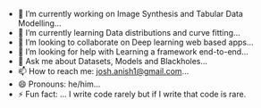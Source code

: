 
- 🔭 I’m currently working on Image Synthesis and Tabular Data Modelling...
- 🌱 I’m currently learning Data distributions and curve fitting...
- 👯 I’m looking to collaborate on Deep learning web based apps...
- 🤔 I’m looking for help with Learning a framework end-to-end...
- 💬 Ask me about Datasets, Models and Blackholes...
- 📫 How to reach me: josh.anish1@gmail.com...
- 😄 Pronouns: he/him...
- ⚡ Fun fact: ... I write code rarely but if I write that code is rare.

